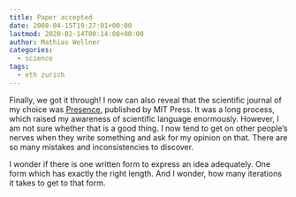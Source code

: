 ```yaml
---
title: Paper accepted
date: 2008-04-15T19:27:01+00:00
lastmod: 2020-02-14T00:14:08+00:00
author: Mathias Wellner
categories:
  - science
tags:
  - eth zurich
---
```

Finally, we got it through! I now can also reveal that the scientific journal of my choice was [Presence](http://www.mitpressjournals.org/pres), published by MIT Press. It was a long process, which raised my awareness of scientific language enormously. However, I am not sure whether that is a good thing. I now tend to get on other people&#8217;s nerves when they write something and ask for my opinion on that. There are so many mistakes and inconsistencies to discover.

I wonder if there is one written form to express an idea adequately. One form which has exactly the right length. And I wonder, how many iterations it takes to get to that form.